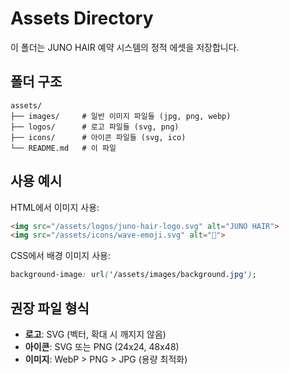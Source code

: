 # Assets Directory

이 폴더는 JUNO HAIR 예약 시스템의 정적 에셋을 저장합니다.

## 폴더 구조

```
assets/
├── images/     # 일반 이미지 파일들 (jpg, png, webp)
├── logos/      # 로고 파일들 (svg, png)
├── icons/      # 아이콘 파일들 (svg, ico)
└── README.md   # 이 파일
```

## 사용 예시

HTML에서 이미지 사용:
```html
<img src="/assets/logos/juno-hair-logo.svg" alt="JUNO HAIR">
<img src="/assets/icons/wave-emoji.svg" alt="👋">
```

CSS에서 배경 이미지 사용:
```css
background-image: url('/assets/images/background.jpg');
```

## 권장 파일 형식

- **로고**: SVG (벡터, 확대 시 깨지지 않음)
- **아이콘**: SVG 또는 PNG (24x24, 48x48)
- **이미지**: WebP > PNG > JPG (용량 최적화)

